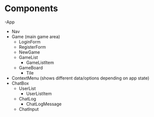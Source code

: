 # Components

-App
  - Nav
  - Game (main game area)
    - LoginForm
    - RegisterForm
    - NewGame
    - GameList
      - GameListItem
    - GameBoard
      - Tile
  - ContextMenu (shows different data/options depending on app state)
  - ChatBox
    - UserList
      - UserListItem
    - ChatLog
      - ChatLogMessage
    - ChatInput